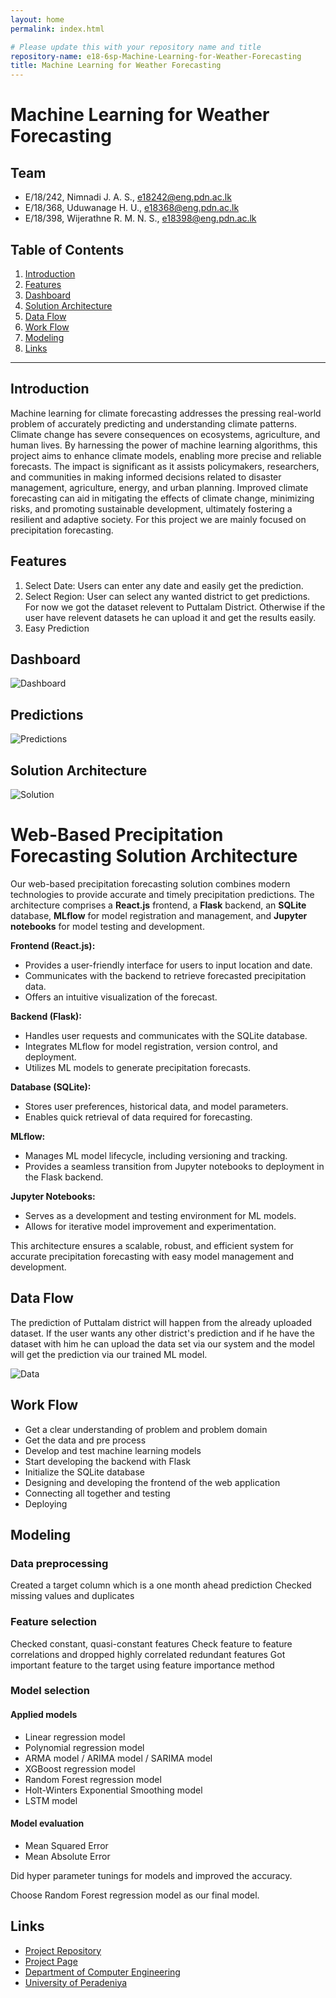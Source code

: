 ```yaml
---
layout: home
permalink: index.html

# Please update this with your repository name and title
repository-name: e18-6sp-Machine-Learning-for-Weather-Forecasting
title: Machine Learning for Weather Forecasting
---
```


[comment]: # "This is the standard layout for the project, but you can clean this and use your own template"

# Machine Learning for Weather Forecasting

<!-- ---

This is a sample image, to show how to add images to your page. To learn more options, please refer [this](https://projects.ce.pdn.ac.lk/docs/faq/how-to-add-an-image/) -->

<!-- ![Sample Image](./images/sample.png) -->


## Team
-  E/18/242, Nimnadi J. A. S., [e18242@eng.pdn.ac.lk](e18242@eng.pdn.ac.lk)
-  E/18/368, Uduwanage H. U., [e18368@eng.pdn.ac.lk](e18368@eng.pdn.ac.lk)
-  E/18/398, Wijerathne R. M. N. S., [e18398@eng.pdn.ac.lk](e18398@eng.pdn.ac.lk)

## Table of Contents
1. [Introduction](#introduction)
2. [Features](#Features)
3. [Dashboard](#Dashboard)
4. [Solution Architecture](#Solution)
5. [Data Flow](#Data)
6. [Work Flow](#work)
7. [Modeling](#model)
8. [Links](#links)


---

## Introduction

 Machine learning for climate forecasting addresses the pressing real-world problem of accurately predicting and understanding climate patterns. Climate change has severe consequences on ecosystems, agriculture, and human lives. By harnessing the power of machine learning algorithms, this project aims to enhance climate models, enabling more precise and reliable forecasts. The impact is significant as it assists policymakers, researchers, and communities in making informed decisions related to disaster management, agriculture, energy, and urban planning. Improved climate forecasting can aid in mitigating the effects of climate change, minimizing risks, and promoting sustainable development, ultimately fostering a resilient and adaptive society. For this project we are mainly focused on precipitation forecasting.  

## Features

1. Select Date: Users can enter any date and easily get the prediction.
2. Select Region: User can select any wanted district to get predictions.
    For now we got the dataset relevent to Puttalam District. Otherwise if the user have relevent datasets he can upload it and get the results easily.
3. Easy Prediction 

## Dashboard

![Dashboard](./images/6sp2.jpg)

## Predictions

![Predictions](./images/6sp1.jpg)

## Solution Architecture

![Solution](./images/6sp3.png)

# Web-Based Precipitation Forecasting Solution Architecture

Our web-based precipitation forecasting solution combines modern technologies to provide accurate and timely precipitation predictions. The architecture comprises a **React.js** frontend, a **Flask** backend, an **SQLite** database, **MLflow** for model registration and management, and **Jupyter notebooks** for model testing and development.

**Frontend (React.js):**
- Provides a user-friendly interface for users to input location and date.
- Communicates with the backend to retrieve forecasted precipitation data.
- Offers an intuitive visualization of the forecast.

**Backend (Flask):**
- Handles user requests and communicates with the SQLite database.
- Integrates MLflow for model registration, version control, and deployment.
- Utilizes ML models to generate precipitation forecasts.

**Database (SQLite):**
- Stores user preferences, historical data, and model parameters.
- Enables quick retrieval of data required for forecasting.

**MLflow:**
- Manages ML model lifecycle, including versioning and tracking.
- Provides a seamless transition from Jupyter notebooks to deployment in the Flask backend.

**Jupyter Notebooks:**
- Serves as a development and testing environment for ML models.
- Allows for iterative model improvement and experimentation.

This architecture ensures a scalable, robust, and efficient system for accurate precipitation forecasting with easy model management and development.


## Data Flow
The prediction of Puttalam district will happen from the already uploaded dataset.
If the user wants any other district's prediction and if he have the dataset with him he can upload the data set via our system and the model will get the prediction via our trained ML model. 

![Data](./images/6sp4.png)

## Work Flow
- Get a clear understanding of problem and problem domain
- Get the data and pre process
- Develop and test machine learning models
- Start developing the backend with Flask
- Initialize the SQLite database
- Designing and developing the frontend of the web application
- Connecting all together and testing
- Deploying

## Modeling
### Data preprocessing 
Created a target column which is a one month ahead prediction 
Checked missing values and duplicates 

### Feature selection
Checked constant, quasi-constant features
Check feature to feature correlations and dropped highly correlated redundant features 
Got important feature to the target using feature importance method

### Model selection 
#### Applied models
- Linear regression model
- Polynomial regression model
- ARMA model / ARIMA model / SARIMA model
- XGBoost regression model
- Random Forest regression model
- Holt-Winters Exponential Smoothing model
- LSTM model

#### Model evaluation
- Mean Squared Error 
- Mean Absolute Error 

Did hyper parameter tunings for models and improved the accuracy.

Choose Random Forest regression model as our final model.

## Links

- [Project Repository](https://github.com/cepdnaclk/e18-6sp-Machine-Learning-for-Weather-Forecasting)
- [Project Page](https://cepdnaclk.github.io/e18-6sp-Machine-Learning-for-Weather-Forecasting/)
- [Department of Computer Engineering](http://www.ce.pdn.ac.lk/)
- [University of Peradeniya](https://eng.pdn.ac.lk/)


[//]: # (Please refer this to learn more about Markdown syntax)
[//]: # (https://github.com/adam-p/markdown-here/wiki/Markdown-Cheatsheet)
